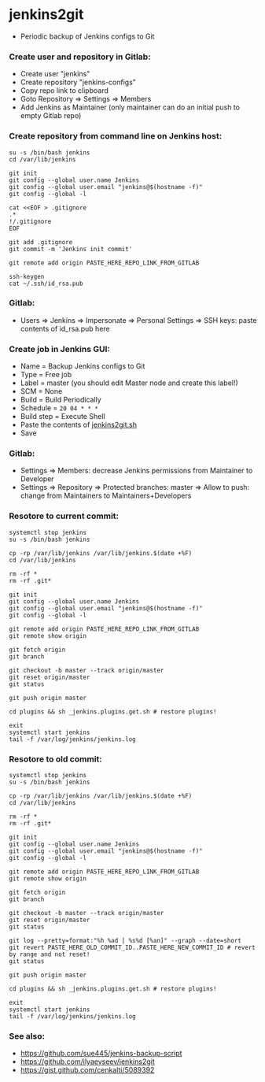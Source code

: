 # jenkins2git

* Periodic backup of Jenkins configs to Git

### Create user and repository in Gitlab:

* Create user "jenkins"
* Create repository "jenkins-configs"
* Copy repo link to clipboard
* Goto Repository => Settings => Members
* Add Jenkins as Maintainer (only maintainer can do an initial push to empty Gitlab repo)

### Create repository from command line on Jenkins host:

```
su -s /bin/bash jenkins
cd /var/lib/jenkins

git init
git config --global user.name Jenkins
git config --global user.email "jenkins@$(hostname -f)"
git config --global -l

cat <<EOF > .gitignore
.*
!/.gitignore
EOF

git add .gitignore
git commit -m 'Jenkins init commit'

git remote add origin PASTE_HERE_REPO_LINK_FROM_GITLAB

ssh-keygen
cat ~/.ssh/id_rsa.pub
```

### Gitlab:

* Users => Jenkins => Impersonate => Personal Settings => SSH keys: paste contents of id_rsa.pub here

### Create job in Jenkins GUI:

* Name = Backup Jenkins configs to Git
* Type = Free job
* Label = master (you should edit Master node and create this label!)
* SCM = None
* Build = Build Periodically
* Schedule = `20 04 * * *`
* Build step = Execute Shell
* Paste the contents of [jenkins2git.sh](jenkins2git.sh)
* Save

### Gitlab:

* Settings => Members: decrease Jenkins permissions from Maintainer to Developer
* Settings => Repository => Protected branches: master => Allow to push: change from Maintainers to Maintainers+Developers

### Resotore to current commit:

```
systemctl stop jenkins
su -s /bin/bash jenkins

cp -rp /var/lib/jenkins /var/lib/jenkins.$(date +%F)
cd /var/lib/jenkins

rm -rf *
rm -rf .git*

git init
git config --global user.name Jenkins
git config --global user.email "jenkins@$(hostname -f)"
git config --global -l

git remote add origin PASTE_HERE_REPO_LINK_FROM_GITLAB
git remote show origin

git fetch origin
git branch

git checkout -b master --track origin/master
git reset origin/master
git status

git push origin master

cd plugins && sh _jenkins.plugins.get.sh # restore plugins!

exit
systemctl start jenkins
tail -f /var/log/jenkins/jenkins.log
```

### Resotore to old commit:

```
systemctl stop jenkins
su -s /bin/bash jenkins

cp -rp /var/lib/jenkins /var/lib/jenkins.$(date +%F)
cd /var/lib/jenkins

rm -rf *
rm -rf .git*

git init
git config --global user.name Jenkins
git config --global user.email "jenkins@$(hostname -f)"
git config --global -l

git remote add origin PASTE_HERE_REPO_LINK_FROM_GITLAB
git remote show origin

git fetch origin
git branch

git checkout -b master --track origin/master
git reset origin/master
git status

git log --pretty=format:"%h %ad | %s%d [%an]" --graph --date=short
git revert PASTE_HERE_OLD_COMMIT_ID..PASTE_HERE_NEW_COMMIT_ID # revert by range and not reset!
git status

git push origin master

cd plugins && sh _jenkins.plugins.get.sh # restore plugins!

exit
systemctl start jenkins
tail -f /var/log/jenkins/jenkins.log
```

### See also:

* https://github.com/sue445/jenkins-backup-script
* https://github.com/ilyaevseev/jenkins2git
* https://gist.github.com/cenkalti/5089392
